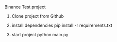 Binance Test project

1) Clone project from Github

2) install dependencies
pip install -r requirements.txt

3) start project
python main.py 